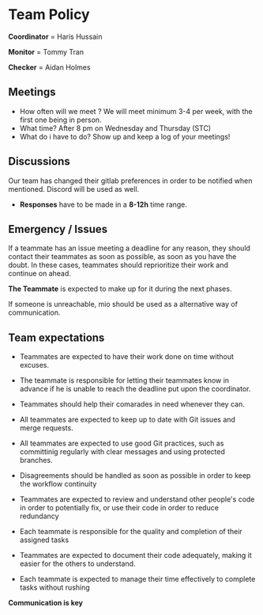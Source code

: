 # Team Policy

**Coordinator**  = Haris Hussain

**Monitor**  = Tommy Tran

**Checker**  = Aidan Holmes


## Meetings

- How often will we meet ?
We will meet minimum 3-4 per week, with the first one being in person.
- What time?
After 8 pm on Wednesday and Thursday (STC)
- What do i have to do?
Show up and keep a log of your meetings!

## Discussions

Our team has changed their gitlab preferences in order to be notified when mentioned. Discord will be used as well.

* **Responses** have to be made in a **8-12h** time range.

## Emergency / Issues 
If a teammate has an issue meeting a deadline for any reason, they should contact their teammates as soon as possible, as soon as you have the doubt. In these cases, teammates should reprioritize their work and continue on ahead.

**The Teammate** is expected to make up for it during the next phases. 

If someone is unreachable, mio should be used as a alternative way of communication.


## Team expectations

 - Teammates are expected to have their work done on time without excuses.
 
 - The teammate is responsible for letting their teammates know in advance if he is unable to reach the deadline put upon the coordinator.

 - Teammates should help their comarades in need whenever they can.

 - All teammates are expected to keep up to date with Git issues and merge requests.

 - All teammates are expected to use good Git practices, such as committinig regularly with clear messages and using protected branches.

 - Disagreements should be handled as soon as possible in order to keep the workflow continuity

 - Teammates are expected to review and understand other people's code in order to potentially fix, or use their code in order to reduce redundancy

 - Each teammate is responsible for the quality and completion of their assigned tasks

 - Teammates are expected to document their code adequately, making it easier for the others to understand.

 - Each teammate is expected to manage their time effectively to complete tasks without rushing


 **Communication is key**